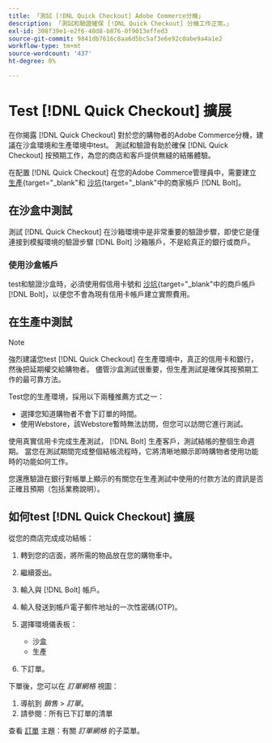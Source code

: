 ```yaml
---
title: 「測試 [!DNL Quick Checkout] Adobe Commerce分機」
description: 「測試和驗證確保 [!DNL Quick Checkout] 分機工作正常。」
exl-id: 308f39e1-e2f6-40d8-b876-0f9013effed3
source-git-commit: 9841db7616c8aa6d5bc5af3e6e92c0abe9a4a1e2
workflow-type: tm+mt
source-wordcount: '437'
ht-degree: 0%

---
```



# Test [!DNL Quick Checkout] 擴展

在你揭露 [!DNL Quick Checkout] 對於您的購物者的Adobe Commerce分機，建議在沙盒環境和生產環境中test。 測試和驗證有助於確保 [!DNL Quick Checkout] 按預期工作，為您的商店和客戶提供無縫的結賬體驗。

在配置 [!DNL Quick Checkout] 在您的Adobe Commerce管理員中，需要建立  [生產](https://merchant.bolt.com/register){target=&quot;_blank&quot;和 [沙坑](https://merchant-sandbox.bolt.com/register){target=&quot;_blank&quot;中的商家帳戶 [!DNL Bolt]。

## 在沙盒中測試

測試 [!DNL Quick Checkout] 在沙箱環境中是非常重要的驗證步驟，即使它是僅連接到模擬環境的驗證步驟 [!DNL Bolt] 沙箱賬戶，不是給真正的銀行或商戶。

### 使用沙盒帳戶

test和驗證沙盒時，必須使用假信用卡號和 [沙坑](https://merchant-sandbox.bolt.com/register){target=&quot;_blank&quot;中的商戶帳戶 [!DNL Bolt]，以便您不會為現有信用卡帳戶建立實際費用。

## 在生產中測試

>[!NOTE]
>
> 強烈建議您test [!DNL Quick Checkout] 在生產環境中，真正的信用卡和銀行，然後把延期權交給購物者。 儘管沙盒測試很重要，但生產測試是確保其按預期工作的最可靠方法。

Test您的生產環境，採用以下兩種推薦方式之一：

- 選擇您知道購物者不會下訂單的時間。
- 使用Webstore，該Webstore暫時無法訪問，但您可以訪問它進行測試。

使用真實信用卡完成生產測試， [!DNL Bolt] 生產客戶，測試結帳的整個生命週期。 當您在測試期間完成整個結帳流程時，它將清晰地顯示即時購物者使用功能時的功能如何工作。

您還應驗證在銀行對帳單上顯示的有關您在生產測試中使用的付款方法的資訊是否正確且預期（包括業務說明）。

## 如何test [!DNL Quick Checkout] 擴展

從您的商店完成成功結帳：

1. 轉到您的店面，將所需的物品放在您的購物車中。
2. 繼續簽出。
3. 輸入與 [!DNL Bolt] 帳戶。
4. 輸入發送到帳戶電子郵件地址的一次性密碼(OTP)。
5. 選擇環境儀表板：

   - 沙盒
   - 生產

6. 下訂單。

下單後，您可以在 _訂單網格_ 視圖：

1. 導航到 _銷售_ > _訂單_。
1. 請參閱：所有已下訂單的清單

查看 [訂單](https://docs.magento.com/user-guide/sales/orders.html) 主題：有關 _訂單網格_ 的子菜單。
